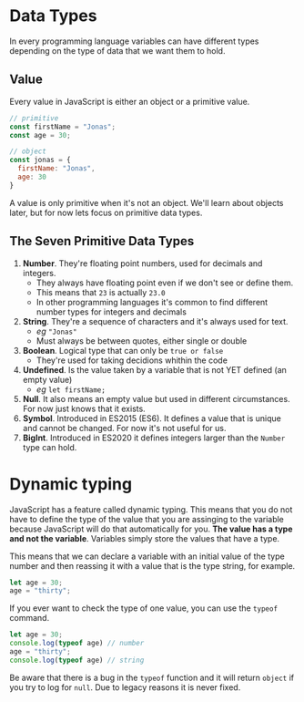 # Data Types
In every programming language variables can have different types depending on the type of data that we want them to hold.

## Value
Every value in JavaScript is either an object or a primitive value.

```javascript
// primitive
const firstName = "Jonas";
const age = 30;

// object
const jonas = {
  firstName: "Jonas",
  age: 30
}
```

A value is only primitive when it's not an object. We'll learn about objects later, but for now lets focus on primitive data types.

## The Seven Primitive Data Types

1. **Number**. They're floating point numbers, used for decimals and integers.
    - They always have floating point even if we don't see or define them.
    - This means that `23` is actually `23.0`
    - In other programming languages it's common to find different number types for integers and decimals
2. **String**. They're a sequence of characters and it's always used for text. 
    - *eg* `"Jonas"`
    - Must always be between quotes, either single or double
3. **Boolean**. Logical type that can only be `true or false`
    - They're used for taking decidions whithin the code
4. **Undefined**. Is the value taken by a variable that is not YET defined (an empty value)
    - *eg* `let firstName;`
5. **Null**. It also means an empty value but used in different circumstances. For now just knows that it exists.
6. **Symbol**. Introduced in ES2015 (ES6). It defines a value that is unique and cannot be changed. For now it's not useful for us.
7. **BigInt**. Introduced in ES2020 it defines integers larger than the `Number` type can hold.

# Dynamic typing
JavaScript has a feature called dynamic typing. This means that you do not have to define the type of the value that you are assinging to the variable because JavaScript will do that automatically for you.
**The value has a type and not the variable**. Variables simply store the values that have a type.

This means that we can declare a variable with an initial value of the type number and then reassing it with a value that is the type string, for example.

```javascript
let age = 30;
age = "thirty";
```

If you ever want to check the type of one value, you can use the `typeof` command.

```javascript
let age = 30;
console.log(typeof age) // number
age = "thirty";
console.log(typeof age) // string
```

Be aware that there is a bug in the `typeof` function and it will return `object` if you try to log for `null`. Due to legacy reasons it is never fixed.